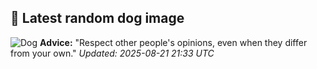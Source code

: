 ## 🐶 Latest random dog image
![Dog](https://images.dog.ceo/breeds/terrier-tibetan/n02097474_3976.jpg)
**Advice:** "Respect other people's opinions, even when they differ from your own."
*Updated: 2025-08-21 21:33 UTC*
